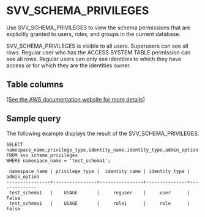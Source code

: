 # SVV\_SCHEMA\_PRIVILEGES<a name="r_SVV_SCHEMA_PRIVILEGES"></a>

Use SVV\_SCHEMA\_PRIVILEGES to view the schema permissions that are explicitly granted to users, roles, and groups in the current database\.

SVV\_SCHEMA\_PRIVILEGES is visible to all users\. Superusers can see all rows\. Regular user who has the ACCESS SYSTEM TABLE permission can see all rows\. Regular users can only see identities to which they have access or for which they are the identities owner\.

## Table columns<a name="r_SVV_SCHEMA_PRIVILEGES-table-columns"></a>

[\[See the AWS documentation website for more details\]](http://docs.aws.amazon.com/redshift/latest/dg/r_SVV_SCHEMA_PRIVILEGES.html)

## Sample query<a name="r_SVV_SCHEMA_PRIVILEGES-sample-query"></a>

The following example displays the result of the SVV\_SCHEMA\_PRIVILEGES\.

```
SELECT namespace_name,privilege_type,identity_name,identity_type,admin_option FROM svv_schema_privileges
WHERE namespace_name = 'test_schema1';

 namespace_name | privilege_type |  identity_name | identity_type | admin_option
----------------+----------------+----------------+---------------+--------------
 test_schema1   |    USAGE       |     reguser    |     user      |   False
 test_schema1   |    USAGE       |     role1      |     role      |   False
```